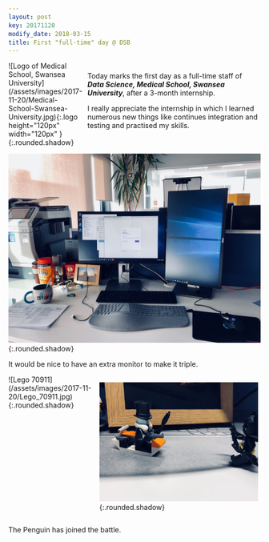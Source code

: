 ```yaml
---
layout: post
key: 20171120
modify_date: 2018-03-15
title: First "full-time" day @ DSB
---
```

<div class="grid-layout" markdown="1">
<style>
.grid-layout {
  display: grid;
  align-items: center;
  grid-gap: 5px;
  grid-template-columns: repeat(5, 1fr);
  grid-template-areas:
    'logo content content content content';
}
.grid-layout > div {
  padding: 5px;
}
.logo {
  grid-area: logo;
  min-width: 68px;
  height: auto;
}
.logo-content {
  grid-area: content;
}
</style>
![Logo of Medical School, Swansea University](/assets/images/2017-11-20/Medical-School-Swansea-University.jpg){:.logo height="120px" width="120px" }
{:.rounded.shadow} 
<div class="logo-content">
Today marks the first day as a full-time staff of <i><b>Data Science, Medical School, Swansea University</b></i>, after a 3-month internship. 

I really appreciate the internship in which I learned numerous new things like continues integration and testing and practised my skills.
</div>
</div>
<!--more-->

![New setup today!](/assets/images/2017-11-20/Setup.jpg)
{:.rounded.shadow} 

It would be nice to have an extra monitor to make it triple.

<div class="evenly-distributed-children" markdown="1">
![Lego 70911](/assets/images/2017-11-20/Lego_70911.jpg){:.rounded.shadow} 

![Lego 70911](/assets/images/2017-11-20/Lego_70911_2.jpg){:.rounded.shadow} 

</div>

The Penguin has joined the battle.

<style>
.evenly-distributed-children {
  display: flex;
  justify-content: space-between;
}
.evenly-distributed-children > p {
  padding:0 5px;
}
.evenly-distributed-children > p > img:not(.emoji) {
  max-height: 37rem; 
}
</style>